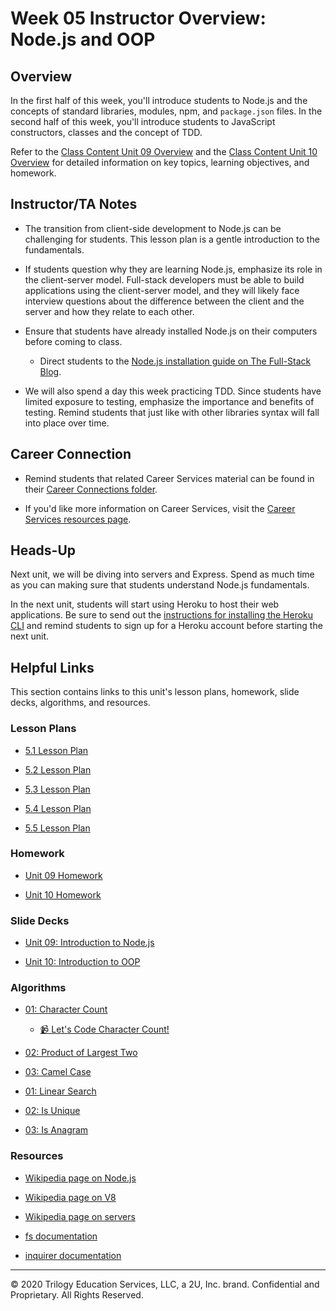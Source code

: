# Week 05 Instructor Overview: Node.js and OOP

## Overview

In the first half of this week, you'll introduce students to Node.js and the concepts of standard libraries, modules, npm, and `package.json` files. In the second half of this week, you'll introduce students to JavaScript constructors, classes and the concept of TDD.

Refer to the [Class Content Unit 09 Overview](../../../01-Class-Content/09-NodeJS/README.md) and the [Class Content Unit 10 Overview](../../../01-Class-Content/10-OOP/README.md) for detailed information on key topics, learning objectives, and homework.

## Instructor/TA Notes

* The transition from client-side development to Node.js can be challenging for students. This lesson plan is a gentle introduction to the fundamentals.

* If students question why they are learning Node.js, emphasize its role in the client-server model. Full-stack developers must be able to build applications using the client-server model, and they will likely face interview questions about the difference between the client and the server and how they relate to each other.

* Ensure that students have already installed Node.js on their computers before coming to class.

  * Direct students to the [Node.js installation guide on The Full-Stack Blog](https://coding-boot-camp.github.io/full-stack/nodejs/how-to-install-nodejs).

* We will also spend a day this week practicing TDD. Since students have limited exposure to testing, emphasize the importance and benefits of testing. Remind students that just like with other libraries syntax will fall into place over time.

## Career Connection

* Remind students that related Career Services material can be found in their [Career Connections folder](../../../01-Class-Content/09-NodeJS/04-Career-Connection/README.md).

* If you'd like more information on Career Services, visit the [Career Services resources page](http://bit.ly/CodingCS).

## Heads-Up

Next unit, we will be diving into servers and Express. Spend as much time as you can making sure that students understand Node.js fundamentals. 

In the next unit, students will start using Heroku to host their web applications. Be sure to send out the [instructions for installing the Heroku CLI](../../../01-Class-Content/10-OOP/04-Important/heroku-install.md) and remind students to sign up for a Heroku account before starting the next unit. 

## Helpful Links

This section contains links to this unit's lesson plans, homework, slide decks, algorithms, and resources.

### Lesson Plans

* [5.1 Lesson Plan](01-Day/01-Day-LessonPlan.md)

* [5.2 Lesson Plan](02-Day/02-Day-LessonPlan.md)

* [5.3 Lesson Plan](03-Day/03-Day-LessonPlan.md)

* [5.4 Lesson Plan](04-Day/04-Day-LessonPlan.md)

* [5.5 Lesson Plan](05-Day/05-Day-LessonPlan.md)

### Homework

* [Unit 09 Homework](../../../01-Class-Content/09-NodeJS/02-Homework/README.md)

* [Unit 10 Homework](../../../01-Class-Content/10-OOP/02-Homework/README.md)

### Slide Decks

* [Unit 09: Introduction to Node.js](https://docs.google.com/presentation/d/1hXNcmzYqwlhgM-C78vNFKwX10PhW_iwIo0guwzHO48c/edit?usp=sharing)

* [Unit 10: Introduction to OOP](https://docs.google.com/presentation/d/1k9lO6jSIGGYNRDKULu6O1glKQzyvaPTIkRSRnIWbbqg/edit?usp=sharing)

### Algorithms

* [01: Character Count](../../../01-Class-Content/09-NodeJS/03-Algorithms/01-character-count)

  * [📹 Let's Code Character Count!](https://2u-20.wistia.com/medias/6ka87l3z21)

* [02: Product of Largest Two](../../../01-Class-Content/09-NodeJS/03-Algorithms/02-product-of-largest-two)

* [03: Camel Case](../../../01-Class-Content/09-NodeJS/03-Algorithms/03-camel-case)

* [01: Linear Search](../../../01-Class-Content/10-OOP/03-Algorithms/01-linear-search)

* [02: Is Unique](../../../01-Class-Content/10-OOP/03-Algorithms/02-is-unique)

* [03: Is Anagram](../../../01-Class-Content/10-OOP/03-Algorithms/03-is-anagram)

### Resources

* [Wikipedia page on Node.js](https://en.wikipedia.org/wiki/Node.js)

* [Wikipedia page on V8](https://en.wikipedia.org/wiki/Chrome_V8)

* [Wikipedia page on servers](https://en.wikipedia.org/wiki/Server_(computing))

* [fs documentation](https://node.readthedocs.io/en/latest/api/fs/)

* [inquirer documentation](https://www.npmjs.com/package/inquirer/v/0.2.3)

---

© 2020 Trilogy Education Services, LLC, a 2U, Inc. brand. Confidential and Proprietary. All Rights Reserved.
